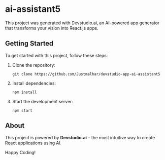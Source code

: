
# ai-assistant5
This project was generated with Devstudio.ai, an AI-powered app generator that transforms your vision into React.js apps.

## Getting Started
To get started with this project, follow these steps:

1. Clone the repository:
   ```
   git clone https://github.com/Justmalhar/devstudio-app-ai-assistant5
   ```

2. Install dependencies:
   ```
   npm install
   ```

3. Start the development server:
   ```
   npm start
   ```

## About
This project is powered by **Devstudio.ai** – the most intuitive way to create React applications using AI.

Happy Coding!
        